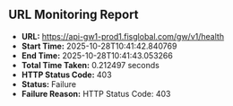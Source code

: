 ## URL Monitoring Report

- **URL:** https://api-gw1-prod1.fisglobal.com/gw/v1/health
- **Start Time:** 2025-10-28T10:41:42.840769
- **End Time:** 2025-10-28T10:41:43.053266
- **Total Time Taken:** 0.212497 seconds
- **HTTP Status Code:** 403
- **Status:** Failure
- **Failure Reason:** HTTP Status Code: 403
